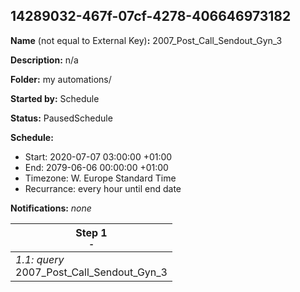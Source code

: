 ## 14289032-467f-07cf-4278-406646973182

**Name** (not equal to External Key)**:** 2007_Post_Call_Sendout_Gyn_3

**Description:** n/a

**Folder:** my automations/

**Started by:** Schedule

**Status:** PausedSchedule

**Schedule:**

* Start: 2020-07-07 03:00:00 +01:00
* End: 2079-06-06 00:00:00 +01:00
* Timezone: W. Europe Standard Time
* Recurrance: every hour until end date

**Notifications:** _none_


| Step 1<br>_<small>-</small>_ |
| --- |
| _1.1: query_<br>2007_Post_Call_Sendout_Gyn_3 |
